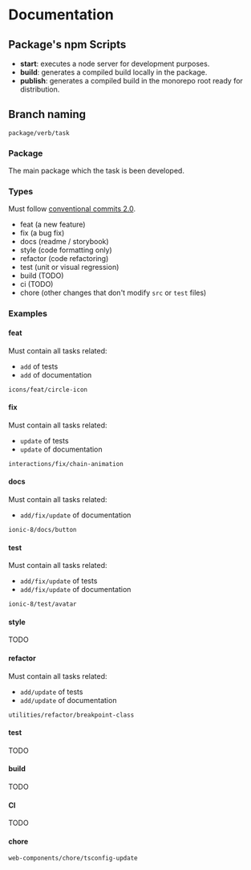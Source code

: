 # Documentation

## Package's npm Scripts

- **start**: executes a node server for development purposes.
- **build**: generates a compiled build locally in the package.
- **publish**: generates a compiled build in the monorepo root ready for distribution.

## Branch naming

```
package/verb/task
```

### Package

The main package which the task is been developed.

### Types

Must follow [conventional commits 2.0](https://www.conventionalcommits.org/en/v1.0.0/).

- feat (a new feature)
- fix (a bug fix)
- docs (readme / storybook)
- style (code formatting only)
- refactor (code refactoring)
- test (unit or visual regression)
- build (TODO)
- ci (TODO)
- chore (other changes that don't modify `src` or `test` files)

### Examples

#### feat

Must contain all tasks related:

- `add` of tests
- `add` of documentation

```
icons/feat/circle-icon
```

#### fix

Must contain all tasks related:

- `update` of tests
- `update` of documentation

```
interactions/fix/chain-animation
```

#### docs

Must contain all tasks related:

- `add/fix/update` of documentation

```
ionic-8/docs/button
```

#### test

Must contain all tasks related:

- `add/fix/update` of tests
- `add/fix/update` of documentation

```
ionic-8/test/avatar
```

#### style

TODO

#### refactor

Must contain all tasks related:

- `add/update` of tests
- `add/update` of documentation

```
utilities/refactor/breakpoint-class
```

#### test

TODO

#### build

TODO

#### CI

TODO

#### chore

```
web-components/chore/tsconfig-update
```

